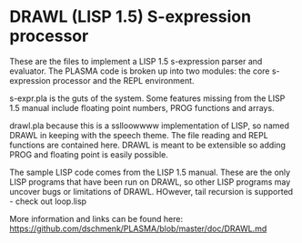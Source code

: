 # DRAWL (LISP 1.5) S-expression processor

These are the files to implement a LISP 1.5 s-expression parser and evaluator. The PLASMA code is broken up into two modules: the core s-expression processor and the REPL environment.

s-expr.pla is the guts of the system. Some features missing from the LISP 1.5 manual include floating point numbers, PROG functions and arrays.

drawl.pla because this is a sslloowwww implementation of LISP, so named DRAWL in keeping with the speech theme. The file reading and REPL functions are contained here. DRAWL is meant to be extensible so adding PROG and floating point is easily possible.

The sample LISP code comes from the LISP 1.5 manual. These are the only LISP programs that have been run on DRAWL, so other LISP programs may uncover bugs or limitations of DRAWL. HOwever, tail recursion is supported - check out loop.lisp

More information and links can be found here: https://github.com/dschmenk/PLASMA/blob/master/doc/DRAWL.md
